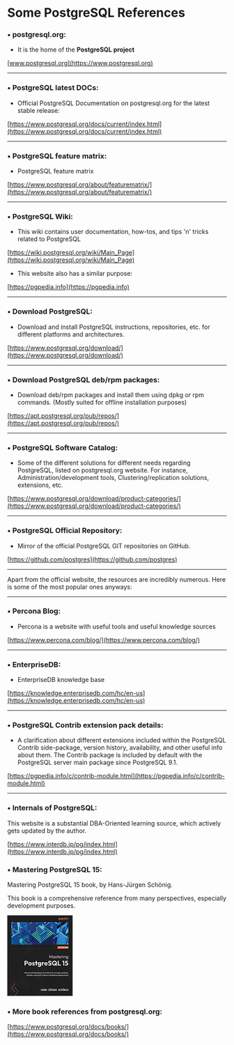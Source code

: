 # Some PostgreSQL References

### • postgresql.org:

* It is the home of the **PostgreSQL project**

[www.postgresql.org](https://www.postgresql.org)

---

### • PostgreSQL latest DOCs:

* Official PostgreSQL Documentation on postgresql.org for the latest stable release:

[https://www.postgresql.org/docs/current/index.html](https://www.postgresql.org/docs/current/index.html)

---

### • PostgreSQL feature matrix:

* PostgreSQL feature matrix

[https://www.postgresql.org/about/featurematrix/](https://www.postgresql.org/about/featurematrix/)

---

### • PostgreSQL Wiki:

* This wiki contains user documentation, how-tos, and tips 'n' tricks related to PostgreSQL

[https://wiki.postgresql.org/wiki/Main_Page](https://wiki.postgresql.org/wiki/Main_Page)

* This website also has a similar purpose:

[https://pgpedia.info](https://pgpedia.info)

---

### • Download PostgreSQL:

* Download and install PostgreSQL instructions, repositories, etc. for different platforms and architectures.

[https://www.postgresql.org/download/](https://www.postgresql.org/download/)

---

### • Download PostgreSQL deb/rpm packages:

* Download deb/rpm packages and install them using dpkg or rpm commands. (Mostly suited for offline installation purposes)

[https://apt.postgresql.org/pub/repos/](https://apt.postgresql.org/pub/repos/)

---

### • PostgreSQL Software Catalog:

* Some of the different solutions for different needs regarding PostgreSQL, listed on postgresql.org website. For instance, Administration/development tools, Clustering/replication solutions, extensions, etc.

[https://www.postgresql.org/download/product-categories/](https://www.postgresql.org/download/product-categories/)

---

### • PostgreSQL Official Repository:

* Mirror of the official PostgreSQL GIT repositories on GitHub.

[https://github.com/postgres](https://github.com/postgres)

---

Apart from the official website, the resources are incredibly numerous. Here is some of the most
 popular ones anyways:

---

### • Percona Blog:

* Percona is a website with useful tools and useful knowledge sources

[https://www.percona.com/blog/](https://www.percona.com/blog/)

---

### • EnterpriseDB:

* EnterpriseDB knowledge base

[https://knowledge.enterprisedb.com/hc/en-us](https://knowledge.enterprisedb.com/hc/en-us)

---


### • PostgreSQL Contrib extension pack details:

* A clarification about different extensions included within the PostgreSQL Contrib side-package, version history, availability, and other useful info about them. The Contrib package is included by default with the PostgreSQL server main package since PostgreSQL 9.1.

[https://pgpedia.info/c/contrib-module.html](https://pgpedia.info/c/contrib-module.html)

---

### • Internals of PostgreSQL:

This website is a substantial DBA-Oriented learning source, which actively gets updated by the author.

[https://www.interdb.jp/pg/index.html](https://www.interdb.jp/pg/index.html)

### • Mastering PostgreSQL 15:

Mastering PostgreSQL 15 book, by Hans-Jürgen Schönig.

This book is a comprehensive reference from many perspectives, especially development purposes. 

![1731188617351](image/somepostgresqlreferences/1731188617351.png)

### • More book references from postgresql.org:

[https://www.postgresql.org/docs/books/](https://www.postgresql.org/docs/books/)



